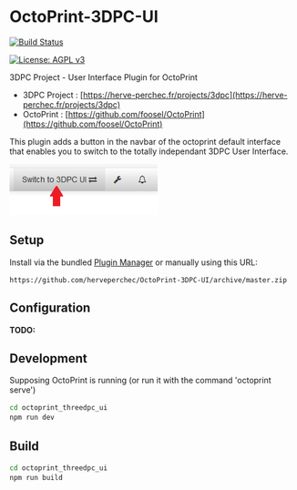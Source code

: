 # OctoPrint-3DPC-UI

[![Build Status](https://travis-ci.com/herveperchec/OctoPrint-3DPC-UI.svg?branch=master)](https://travis-ci.com/herveperchec/OctoPrint-3DPC-UI)

[![License: AGPL v3](https://img.shields.io/badge/License-AGPL%20v3-blue.svg)](https://www.gnu.org/licenses/agpl-3.0)

3DPC Project - User Interface Plugin for OctoPrint

- 3DPC Project : [https://herve-perchec.fr/projects/3dpc](https://herve-perchec.fr/projects/3dpc)
- OctoPrint : [https://github.com/foosel/OctoPrint](https://github.com/foosel/OctoPrint)

This plugin adds a button in the navbar of the octoprint default interface that enables you to switch to the totally independant 3DPC User Interface.

![screenshot](extras/screenshot_button.png)

## Setup

Install via the bundled [Plugin Manager](https://github.com/foosel/OctoPrint/wiki/Plugin:-Plugin-Manager)
or manually using this URL:

    https://github.com/herveperchec/OctoPrint-3DPC-UI/archive/master.zip


## Configuration

**TODO:** 

## Development

Supposing OctoPrint is running (or run it with the command 'octoprint serve')

```bash
cd octoprint_threedpc_ui
npm run dev
```

## Build

```bash
cd octoprint_threedpc_ui
npm run build
```